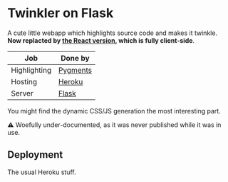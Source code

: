 # Twinkler on Flask

A cute little webapp which highlights source code and makes it twinkle. **Now replacted by [the React version](https://github.com/d-lord/twinkler), which is fully client-side**.

|Job|Done by|
|---|---|
|Highlighting|[Pygments](https://pygments.org/)|
|Hosting|[Heroku](https://heroku.com)|
|Server|[Flask](https://flask.palletsprojects.com/en/2.1.x/)|

You might find the dynamic CSS/JS generation the most interesting part.

⚠️ Woefully under-documented, as it was never published while it was in use.

## Deployment

The usual Heroku stuff.
